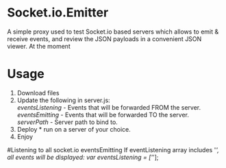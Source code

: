 # Socket.io.Emitter
A simple proxy used to test Socket.io based servers which allows to emit & receive events, and review the JSON payloads in a convenient JSON viewer.
At the moment 

# Usage

1. Download files
2. Update the following in server.js:<br/>
*eventsListening* - Events that will be forwarded FROM the server.<br/>
*eventsEmitting* - Events that will be forwarded TO the server.<br/>
*serverPath* - Server path to bind to.
3. Deploy * run on a server of your choice.<br/>
4. Enjoy

#Listening to all socket.io eventsEmitting
If eventListening array includes '*', all events will be displayed:
var eventsListening = ['*'];
